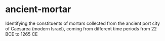 # ancient-mortar
Identifying the constituents of mortars collected from the ancient port city of Caesarea (modern Israel), coming from different time periods from 22 BCE to 1265 CE
